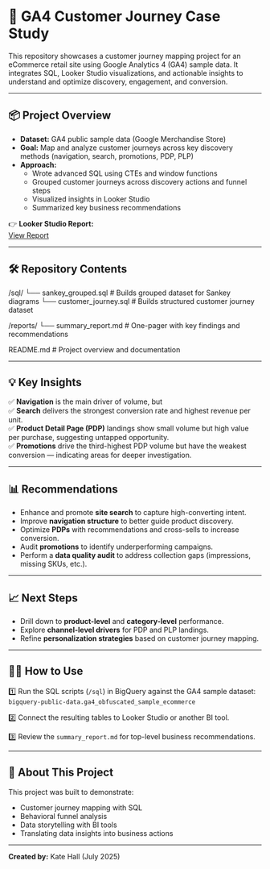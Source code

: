 # 🛒 GA4 Customer Journey Case Study

This repository showcases a customer journey mapping project for an eCommerce retail site using Google Analytics 4 (GA4) sample data. It integrates SQL, Looker Studio visualizations, and actionable insights to understand and optimize discovery, engagement, and conversion.

---

## 📦 Project Overview

- **Dataset:** GA4 public sample data (Google Merchandise Store)
- **Goal:** Map and analyze customer journeys across key discovery methods (navigation, search, promotions, PDP, PLP)
- **Approach:**
  - Wrote advanced SQL using CTEs and window functions
  - Grouped customer journeys across discovery actions and funnel steps
  - Visualized insights in Looker Studio
  - Summarized key business recommendations

👉 **Looker Studio Report:**  
[View Report](https://lookerstudio.google.com/reporting/79f405f0-5605-44bb-8825-52d669994779)

---

## 🛠 Repository Contents

/sql/
└── sankey_grouped.sql # Builds grouped dataset for Sankey diagrams
└── customer_journey.sql # Builds structured customer journey dataset

/reports/
└── summary_report.md # One-pager with key findings and recommendations

README.md # Project overview and documentation

---

## 💡 Key Insights

✅ **Navigation** is the main driver of volume, but  
✅ **Search** delivers the strongest conversion rate and highest revenue per unit.  
✅ **Product Detail Page (PDP)** landings show small volume but high value per purchase, suggesting untapped opportunity.  
✅ **Promotions** drive the third-highest PDP volume but have the weakest conversion — indicating areas for deeper investigation.

---

## 📊 Recommendations

- Enhance and promote **site search** to capture high-converting intent.
- Improve **navigation structure** to better guide product discovery.
- Optimize **PDPs** with recommendations and cross-sells to increase conversion.
- Audit **promotions** to identify underperforming campaigns.
- Perform a **data quality audit** to address collection gaps (impressions, missing SKUs, etc.).

---

## 📈 Next Steps

- Drill down to **product-level** and **category-level** performance.
- Explore **channel-level drivers** for PDP and PLP landings.
- Refine **personalization strategies** based on customer journey mapping.

---

## 👩‍💻 How to Use

1️⃣ Run the SQL scripts (`/sql`) in BigQuery against the GA4 sample dataset: `bigquery-public-data.ga4_obfuscated_sample_ecommerce`

2️⃣ Connect the resulting tables to Looker Studio or another BI tool.

3️⃣ Review the `summary_report.md` for top-level business recommendations.

---

## 🧩 About This Project

This project was built to demonstrate:

- Customer journey mapping with SQL
- Behavioral funnel analysis
- Data storytelling with BI tools
- Translating data insights into business actions

---

**Created by:** Kate Hall (July 2025)
